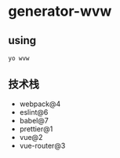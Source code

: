 # generator-wvw

## using

`yo wvw`


## 技术栈

- webpack@4
- eslint@6
- babel@7
- prettier@1
- vue@2
- vue-router@3